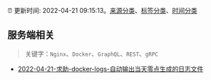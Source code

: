 :alarm_clock: 更新时间: 2022-04-21 09:15:13。[来源分类](../README.md)、[标签分类](../TAGS.md)、[时间分类](../TIMELINE.md)

## 服务端相关


> 关键字：`Nginx`、`Docker`、`GraphQL`、`REST`、`gRPC`



- [2022-04-21-求助-docker-logs-自动输出当天零点生成的日志文件](https://www.v2ex.com/t/848389) 